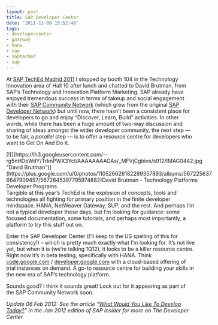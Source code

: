 ```yaml
---
layout: post
title: SAP Developer Center
date: '2011-11-08 15:52:48'
tags:
- developercenter
- gateway
- hana
- sap
- sapteched
- sup
---
```



At [SAP TechEd Madrid 2011](http://www.sapteched.com/emea/) I stopped by booth 104 in the Technology Innovation area of Hall 10 after lunch and chatted to David Brutman, from SAP’s Technology and Innovation Platform Marketing. SAP already have enjoyed tremendous success in terms of takeup and social engagement with their [SAP Community Network](http://www.scn.sap.com) (which grew from the original [SAP Developer Network](http://www.sdn.sap.com/)) but until now, there hasn’t been a consistent place for developers to go and enjoy “Discover, Learn, Build” activities. In other words, while there has been a huge amount of two-way discussion and sharing of ideas amongst the wider developer community, the next step — to be fair, a *parallel* step — is to offer a resource centre for developers who want to Get On And Do It.

<div class="wp-caption alignnone" style="width: 557px">[![](https://lh3.googleusercontent.com/--rg5nHDoWdY/TrknPWX3YcI/AAAAAAAAGAs/_MFVjCgbivs/s912/IMAG0442.jpg "David Brutman")](https://plus.google.com/u/0/photos/110526626182299357893/albums/5672256376647909457/5672645397795974882)David Brutman - Technology Platforms Developer Programs

</div>Tangible at this year’s TechEd is the explosion of concepts, tools and technologies all fighting for primary position in the finite developer mindspace. HANA, NetWeaver Gateway, SUP, and the rest. And perhaps I’m not a typical developer these days, but I’m looking for guidance: some focused documentation, some tutorials, and perhaps most importantly, a platform to try this stuff out on.

Enter the SAP Developer Center (I’ll keep to the US spelling of this for consistency!) – which is pretty much exactly what I’m looking for. It’s not live yet, but when it is (we’re talking 1Q12), it looks to be a killer resource centre. Right now it’s in beta testing, specifically with HANA. Think [code.google.com](http://code.google.com) / [developer.google.com](http://developer.google.com) with a cloud-based offering of trial instances on demand. A go-to resource centre for building your skills in the new era of SAP’s technology platform.

Sounds good? I think it sounds great! Look out for it appearing as part of the SAP Community Network soon.

*Update 06 Feb 2012: See the article “[What Would You Like To Develop Today?](http://sapinsider.wispubs.com/Article/What-Would-You-Like-to-Develop-Today-/6280)” in the Jan 2012 edition of SAP Insider for more on The Developer Center.*


